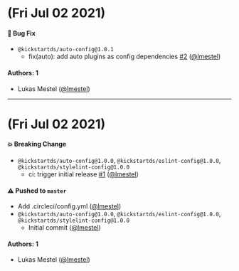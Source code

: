 # (Fri Jul 02 2021)

#### 🐛 Bug Fix

- `@kickstartds/auto-config@1.0.1`
  - fix(auto): add auto plugins as config dependencies [#2](https://github.com/kickstartDS/config/pull/2) ([@lmestel](https://github.com/lmestel))

#### Authors: 1

- Lukas Mestel ([@lmestel](https://github.com/lmestel))

---

# (Fri Jul 02 2021)

#### 💥 Breaking Change

- `@kickstartds/auto-config@1.0.0`, `@kickstartds/eslint-config@1.0.0`, `@kickstartds/stylelint-config@1.0.0`
  - ci: trigger initial release [#1](https://github.com/kickstartDS/config/pull/1) ([@lmestel](https://github.com/lmestel))

#### ⚠️ Pushed to `master`

- Add .circleci/config.yml ([@lmestel](https://github.com/lmestel))
- `@kickstartds/auto-config@1.0.0`, `@kickstartds/eslint-config@1.0.0`, `@kickstartds/stylelint-config@1.0.0`
  - Initial commit ([@lmestel](https://github.com/lmestel))

#### Authors: 1

- Lukas Mestel ([@lmestel](https://github.com/lmestel))
